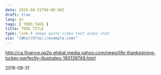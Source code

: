 ```yaml
---
date: 2016-08-31T00:00:00Z
draft: true
lang: en
tags: [ TODO_TAGS ]
title: TODO_TITLE
type: link # image quote video text audio chat
via: "[Who](http://example.com)"
---
```


<http://ca.finance.qa2p.global.media.yahoo.com/news/life-thanksgiving-turkey-perfectly-illustrates-180139748.html>

2016-08-31

